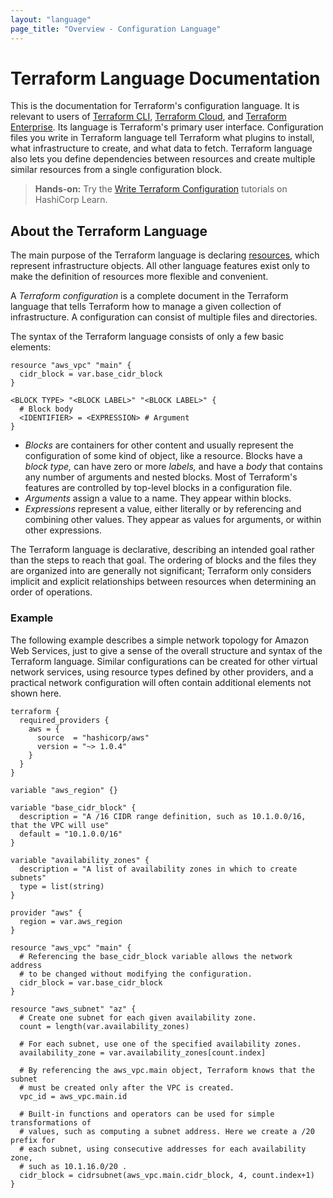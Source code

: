 ```yaml
---
layout: "language"
page_title: "Overview - Configuration Language"
---
```


# Terraform Language Documentation

This is the documentation for Terraform's configuration language. It is relevant
to users of [Terraform CLI](/docs/cli/index.html),
[Terraform Cloud](/docs/cloud/index.html), and
[Terraform Enterprise](/docs/enterprise/index.html). Its language is
Terraform's primary user interface. Configuration files you write in Terraform
language tell Terraform what plugins to install, what infrastructure to create,
and what data to fetch. Terraform language also lets you define dependencies
between resources and create multiple similar resources from a single
configuration block.

> **Hands-on:** Try the [Write Terraform Configuration](https://learn.hashicorp.com/collections/terraform/configuration-language) tutorials on HashiCorp Learn.

## About the Terraform Language

The main purpose of the Terraform language is declaring
[resources](/docs/language/resources/index.html), which represent infrastructure objects. All other
language features exist only to make the definition of resources more flexible
and convenient.

A _Terraform configuration_ is a complete document in the Terraform language
that tells Terraform how to manage a given collection of infrastructure. A
configuration can consist of multiple files and directories.

The syntax of the Terraform language consists of only a few basic elements:

```hcl
resource "aws_vpc" "main" {
  cidr_block = var.base_cidr_block
}

<BLOCK TYPE> "<BLOCK LABEL>" "<BLOCK LABEL>" {
  # Block body
  <IDENTIFIER> = <EXPRESSION> # Argument
}
```

- _Blocks_ are containers for other content and usually represent the
  configuration of some kind of object, like a resource. Blocks have a
  _block type,_ can have zero or more _labels,_ and have a _body_ that contains
  any number of arguments and nested blocks. Most of Terraform's features are
  controlled by top-level blocks in a configuration file.
- _Arguments_ assign a value to a name. They appear within blocks.
- _Expressions_ represent a value, either literally or by referencing and
  combining other values. They appear as values for arguments, or within other
  expressions.

The Terraform language is declarative, describing an intended goal rather than
the steps to reach that goal. The ordering of blocks and the files they are
organized into are generally not significant; Terraform only considers implicit
and explicit relationships between resources when determining an order of
operations.

### Example

The following example describes a simple network topology for Amazon Web
Services, just to give a sense of the overall structure and syntax of the
Terraform language. Similar configurations can be created for other virtual
network services, using resource types defined by other providers, and a
practical network configuration will often contain additional elements not
shown here.

```hcl
terraform {
  required_providers {
    aws = {
      source  = "hashicorp/aws"
      version = "~> 1.0.4"
    }
  }
}

variable "aws_region" {}

variable "base_cidr_block" {
  description = "A /16 CIDR range definition, such as 10.1.0.0/16, that the VPC will use"
  default = "10.1.0.0/16"
}

variable "availability_zones" {
  description = "A list of availability zones in which to create subnets"
  type = list(string)
}

provider "aws" {
  region = var.aws_region
}

resource "aws_vpc" "main" {
  # Referencing the base_cidr_block variable allows the network address
  # to be changed without modifying the configuration.
  cidr_block = var.base_cidr_block
}

resource "aws_subnet" "az" {
  # Create one subnet for each given availability zone.
  count = length(var.availability_zones)

  # For each subnet, use one of the specified availability zones.
  availability_zone = var.availability_zones[count.index]

  # By referencing the aws_vpc.main object, Terraform knows that the subnet
  # must be created only after the VPC is created.
  vpc_id = aws_vpc.main.id

  # Built-in functions and operators can be used for simple transformations of
  # values, such as computing a subnet address. Here we create a /20 prefix for
  # each subnet, using consecutive addresses for each availability zone,
  # such as 10.1.16.0/20 .
  cidr_block = cidrsubnet(aws_vpc.main.cidr_block, 4, count.index+1)
}
```

